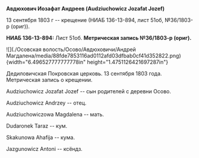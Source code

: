 **Авдюхович Иозафат Андреев (Audziuchowicz Jozafat Jozef)**

13 сентября 1803 г -- крещение (НИАБ 136-13-894, лист 51об, №36/1803-р
(ориг)).

**НИАБ 136-13-894:** Лист 51об. **Метрическая запись №36/1803-р
(ориг).**

![](./Осовская волость/Осово/Авдюховичи/Андрей Магдалена/media/88fde7853116ad0112afd03dfbab0cf41d352822.png){width="6.496527777777778in"
height="1.4751126421697287in"}

Дедиловичская Покровская церковь. 13 сентября 1803 года. Метрическая
запись о крещении.

Audziuchowicz Jozafat Jozef -- сын родителей с деревни Осовo.

Audziuchowicz Andrzey -- отец.

Audziuchowiczowa Magdalena -- мать.

Dudaronek Taraz -- кум.

Skakunowa Ahafija -- кума.

Jazgunowicz Antoni -- ксёндз.
